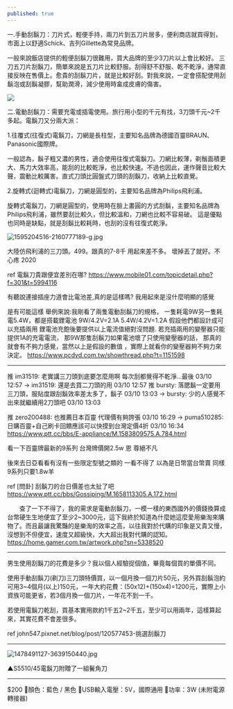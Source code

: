 ```yaml
---
published: true
---
```

一.手動刮鬍刀：刀片式，輕便手持，兩刀片到五刀片居多，便利商店就買得到，市面上以舒適Schick、吉列Gillette為常見品牌。

一般來說飯店提供的輕便刮鬍刀很難用，買大品牌的至少3刀片以上會比較好。
三刀五刀片刮鬍刀，簡單來說是五刀片比較舒服。刮得舒不舒服、乾不乾淨，通常直接反映在售價上。愈貴的刮鬍刀片，就是比較好刮。對我來說，一定會搭配使用刮鬍泡或刮鬍凝膠，幫助潤滑，減少使用時畣成皮膚的傷害。

![]({{site.baseurl}}/_posts/1595164434-2635630449-g.jpg)

二.電動刮鬍刀：需要充電或插電使用。旅行用小型的千元有找，3刀頭千元~2千多起。電鬍刀又分兩大派：

1.往覆式(往復式)電鬍刀，刀網是長柱型，主要知名品牌為德國百靈BRAUN、Panasonic國際牌。

一般認為，鬍子粗又濃的男性，適合使用往復式電鬍刀。刀網比較薄，剃鬚面積更大、馬力大效率高，能刮的比較乾淨，也比較快速。不過也因此，運作聲音比較大聲，震動比較厲害。直式刀頭比圓盤式刀頭的刮鬍刀，收納上比較直覺。

2.旋轉式(迴轉式)電鬍刀，刀網是圓型的，主要知名品牌為Philips飛利浦。

旋轉式電鬍刀，刀網是圓型的，使用時在臉上畫圓的方式刮鬍，主要知名品牌為Philips飛利浦，雖然要刮比較久，但比較溫和，刀網也比較不容易破。
這是優點也同時是缺點，就是刮鬍比較耗時，也刮的沒有往復式乾淨。

![1595204516-2160777189-g.jpg]({{site.baseurl}}/_posts/1595204516-2160777189-g.jpg)


大陸仿飛利浦的三刀頭。499。跟真的7-8千 用起來差不多。 壞掉丟了就好。不心疼  2020

ref
電鬍刀貴跟便宜差別在哪?
  https://www.mobile01.com/topicdetail.php?f=301&t=5994116
  
  
有聽說連接插座力道會比電池差,真的是這樣嗎?
我用起來是沒什麼明顯的感覺

是有可能這樣
舉例來說:我剛看了兩隻電動刮鬍刀的規格，
一隻耗電9W另一隻耗電5.4W，都是搭載鋰電池
9W/4.2V=2.1A
5.4W/4.2V=1.2A
假設他們都設計成可以充插兩用
鋰電池充飽後要提供以上電流值絕對沒問題.
若充插兩用的變壓器只能提供1A的充電電流，
那9W那隻刮鬍刀如果電池壞了只使用變壓器的話，
那真的就會有不夠力感覺，當然以上是假設的數值
，實際上就看你的變壓器夠不夠力來決定。
  https://www.pcdvd.com.tw/showthread.php?t=1151598


---

推 im31519: 老實講三刀頭到底要怎麼用啊 每次刮都覺得不乾淨...最後 03/10 12:57
→ im31519: 還是去買二刀頭的用 03/10 12:57
推 bursty: 落腮鬍一定要用三刀頭，服貼度跟刮鬍效率差太多了，鬍子 03/10 13:03
→ bursty: 少的人感覺不出來就繼續用2刀頭吧 03/10 13:03

推 zero200488: 也推薦日本百靈 代理價有夠誇張 03/10 16:29
→ puma510285: 日購百靈+自己刷卡回饋應該可以快摸到台灣定價4折 03/10 16:34
  https://www.ptt.cc/bbs/E-appliance/M.1583809575.A.784.html
  
  
看一下百靈牌最新的9系列
台灣牌價開2.5w  恩 尊絕不凡

後來去日亞看看有沒有一些限定型號之類的
一看不得了 以為是日幣當台幣賣
同樣9系列只要1.8w羊

ref
[問卦] 刮鬍刀的台日價差也太扯了吧
https://www.ptt.cc/bbs/Gossiping/M.1658113305.A.172.html


　　查了一下不得了，我的需求是電動刮鬍刀，一模一樣的東西國外的價錢換算成台幣硬生生地便宜了至少2~3000元，這下我終於知道為什麼她這麼愛用樂淘來購物了。而且最讓我驚豔的是樂淘的效率之高，以往我對於代購的印象是又貴又慢，沒想到不但便宜，速度又超級快，大大超出我對代購的認知。
  https://home.gamer.com.tw/artwork.php?sn=5338520
  
---

男生使用刮鬍刀的花費是多少？我以個人經驗捉個值，畢竟每個買的單價不同。

使用手動刮鬍刀(剃刀)三刀頭特價買，以一個月換一個刀片50元，另外買刮鬍泡約可用3~4個月(以上)150元，一年大約花費：(50x12)+(150x4)=1200元，實際上小資族可能更省，若3個月換一個刀片，一年花不到一千。

若使用電鬍刀乾刮，買基本實用款約1千五2~2千五，至少可以用兩年，這樣算起來，其實花費不會差很多。

ref
john547.pixnet.net/blog/post/120577453-挑選刮鬍刀

---

![1478491127-3639150440.jpg]({{site.baseurl}}/_posts/1478491127-3639150440.jpg)

▲S5510/45電鬍刀附贈了一組鬢角刀

---

$200
📍顏色：藍色 / 黑色
📍USB輸入電壓：5V，國際通用
📍功率：3W (未附電源轉接器)
